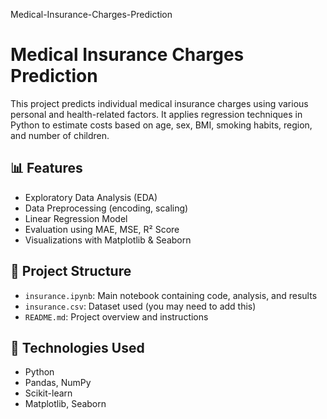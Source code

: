 Medical-Insurance-Charges-Prediction



# Medical Insurance Charges Prediction

This project predicts individual medical insurance charges using various personal and health-related factors. It applies regression techniques in Python to estimate costs based on age, sex, BMI, smoking habits, region, and number of children.

## 📊 Features

- Exploratory Data Analysis (EDA)
- Data Preprocessing (encoding, scaling)
- Linear Regression Model
- Evaluation using MAE, MSE, R² Score
- Visualizations with Matplotlib & Seaborn

## 📁 Project Structure

- `insurance.ipynb`: Main notebook containing code, analysis, and results
- `insurance.csv`: Dataset used (you may need to add this)
- `README.md`: Project overview and instructions

## 🚀 Technologies Used

- Python
- Pandas, NumPy
- Scikit-learn
- Matplotlib, Seaborn

